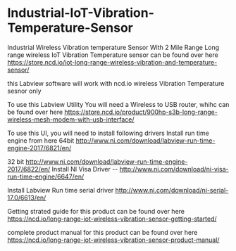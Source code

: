 # Industrial-IoT-Vibration-Temperature-Sensor
Industrial Wireless Vibration temperature Sensor With 2 Mile Range Long range wireless IoT Vibration Temperature sensor can be found over here https://store.ncd.io/iot-long-range-wireless-vibration-and-temperature-sensor/

this Labview software will work with ncd.io wireless Vibration Temperature sesnor only

To use this Labview Utility You will need a Wireless to USB router, whihc can be found over here https://store.ncd.io/product/900hp-s3b-long-range-wireless-mesh-modem-with-usb-interface/

To use this UI, you will need to install following drivers Install run time engine from here 64bit http://www.ni.com/download/labview-run-time-engine-2017/6821/en/


32 bit http://www.ni.com/download/labview-run-time-engine-2017/6822/en/
Install
NI Visa Driver -- http://www.ni.com/download/ni-visa-run-time-engine/6647/en/

Install Labview Run time serial driver http://www.ni.com/download/ni-serial-17.0/6613/en/


Getting strated guide for this product can be found over here https://ncd.io/long-range-iot-wireless-vibration-sensor-getting-started/

complete product manual for this product can be found over here https://ncd.io/long-range-iot-wireless-vibration-sensor-product-manual/
